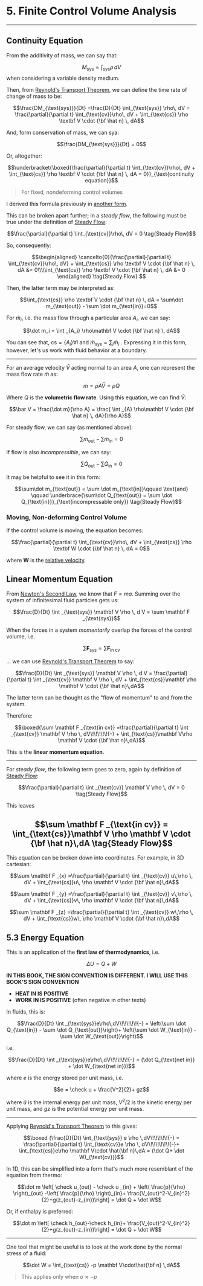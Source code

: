 # 5. Finite Control Volume Analysis


---


## Continuity Equation


From the additivity of mass, we can say that:

$$M_{\text{sys}} = \int_{\text{sys}} \rho \,dV$$
when considering a variable density medium.


Then, from [Reynold's Transport Theorem](4.%20Fluid%20Kinematics.md#Reynold's%20Transport%20Theorem), we can define the time rate of change of mass to be:


$$\frac{DM_{\text{sys}}}{Dt} =\frac{D}{Dt} \int_{\text{sys}} \rho\, dV  = \frac{\partial}{\partial t} \int_{\text{cv}}\rho\, dV + \int_{\text{cs}} \rho \textbf V \cdot {\bf \hat n} \, dA$$

And, form conservation of mass, we can sya:

$$\frac{DM_{\text{sys}}}{Dt} = 0$$

Or, altogether:

$$\underbracket{\boxed{\frac{\partial}{\partial t} \int_{\text{cv}}\rho\, dV + \int_{\text{cs}} \rho \textbf V \cdot {\bf \hat n} \, dA = 0}}_{\text{continuity equation}}$$

> For fixed, nondeforming control volumes

I derived this formula previously in [another form](Cauchy%20Momentum%20Equation.md#^continuity-equation). 

This can be broken apart further; in a *steady flow*, the following must be true under the definition of [Steady Flow](4.%20Fluid%20Kinematics.md#Steady%20Flow):

$$$$
$$\frac{\partial}{\partial t} \int_{\text{cv}}\rho\, dV  = 0  \tag{Steady Flow}$$

So, consequently:

$$\begin{aligned}
\cancelto{0}{\frac{\partial}{\partial t} \int_{\text{cv}}\rho\, dV} + \int_{\text{cs}} \rho \textbf V \cdot {\bf \hat n} \, dA &= 0\\\\\int_{\text{cs}} \rho \textbf V \cdot {\bf \hat n} \, dA &= 0
\end{aligned}
\tag{Steady Flow}
$$



Then, the latter term may be interpreted as:

$$\int_{\text{cs}} \rho \textbf V \cdot {\bf \hat n} \, dA = \sum\dot m_{\text{out}} -  \sum \dot m_{\text{in}}=0$$

For $\dot m_i$, i.e. the mass flow through a particular area $A_i$, we can say:

$$\dot m_i = \int _{A_i} \rho\mathbf V \cdot {\bf \hat n} \, dA$$

You can see that, $\text{cs} = \{A_i\} \forall i$ and  $\dot m_{\text{sys}} = \sum _i \dot m_i$ . Expressing it in this form, however, let's us work with fluid behavior at a boundary.

--- 

For an average velocity $\bar V$ acting normal to an area $A$, one can represent the mass flow rate $\dot m$ as:

$$\dot m = \rho A \bar V = \rho Q$$

Where $Q$ is the **volumetric flow rate**. Using this equation, we can find $\bar V$:

$$\bar V = \frac{\dot m}{\rho A} = \frac{ \int _{A} \rho\mathbf V \cdot {\bf \hat n} \, dA}{\rho A}$$

For steady flow, we can say (as mentioned above):

$$\sum\dot m_{\text{out}} -  \sum \dot m_{\text{in}}=0$$

If flow is also *incompressible*, we can say:

$$\sum\dot Q_{\text{out}} -  \sum \dot Q_{\text{in}}=0$$

It may be helpful to see it in this form:

$$\sum\dot m_{\text{out}} =  \sum \dot m_{\text{in}}\qquad \text{and} \qquad \underbrace{\sum\dot Q_{\text{out}} =  \sum \dot Q_{\text{in}}}_{\text{incompressable only}} \tag{Steady Flow}$$

### Moving, Non-deforming Control Volume

If the control volume is moving, the equation becomes:

$$\frac{\partial}{\partial t} \int_{\text{cv}}\rho\, dV + \int_{\text{cs}} \rho \textbf W \cdot {\bf \hat n} \, dA = 0$$

where $\mathbf W$ is the [relative velocity](7.%20Fluid%20Kinematics.md#^rel-velocity). 

## Linear Momentum Equation

From [Newton's Second Law](Galileo's%20Relativity%20Principle.md#^newtons-second-law), we know that $F=ma$. Summing over the system of infinitesimal fluid particles gets us:

$$\frac{D}{Dt} \int _{\text{sys}} \mathbf V \rho \, d V = \sum \mathbf F _{\text{sys}}$$

When the forces in a system *momentarily* overlap the forces of the control volume, i.e.

$$\sum \mathbf F _{\text{sys}} = \sum \mathbf F _{\text{in cv}}$$

... we can use [Reynold's Transport Theorem](7.%20Fluid%20Kinematics.md#Reynold's%20Transport%20Theorem) to say:

$$\frac{D}{Dt} \int _{\text{sys}} \mathbf V \rho \, d V = \frac{\partial}{\partial t} \int _{\text{cv}} \mathbf V \rho \, dV + \int_{\text{cs}}\mathbf \rho \mathbf V \cdot {\bf \hat n}\,dA$$

The latter term can be thought as the "flow of momentum" to and from the system. 


Therefore:

$$\boxed{\sum \mathbf F _{\text{in cv}} =\frac{\partial}{\partial t} \int _{\text{cv}} \mathbf V \rho \, dV\!\!\!\!\!{-} + \int_{\text{cs}}\mathbf V\rho \mathbf V \cdot {\bf \hat n}\,dA}$$

This is the **linear momentum equation**. 

---

For *steady flow*, the following term goes to zero, again by definition of [Steady Flow](7.%20Fluid%20Kinematics.md#Steady%20Flow):

$$\frac{\partial}{\partial t} \int _{\text{cv}} \mathbf V \rho \, dV = 0 \tag{Steady Flow}$$

This leaves

$$\sum \mathbf F _{\text{in cv}} = \int_{\text{cs}}\mathbf V \rho \mathbf V \cdot {\bf \hat n}\,dA \tag{Steady Flow}$$
---

This equation can be broken down into coordinates. For example, in 3D cartesian:

$$\sum \mathbf F _{x} =\frac{\partial}{\partial t} \int _{\text{cv}} u\,\rho \, dV + \int_{\text{cs}}u\, \rho \mathbf V \cdot {\bf \hat n}\,dA$$

$$\sum \mathbf F _{y} =\frac{\partial}{\partial t} \int _{\text{cv}} v\,\rho \, dV + \int_{\text{cs}}v\, \rho \mathbf V \cdot {\bf \hat n}\,dA$$

$$\sum \mathbf F _{z} =\frac{\partial}{\partial t} \int _{\text{cv}} w\,\rho \, dV + \int_{\text{cs}}w\, \rho \mathbf V \cdot {\bf \hat n}\,dA$$



## 5.3 Energy Equation

This is an application of the **first law of thermodynamics**, i.e.

$$\Delta U = Q+W$$

**IN THIS BOOK, THE SIGN CONVENTION IS DIFFERENT. I WILL USE THIS BOOK'S SIGN CONVENTION**

- **HEAT IN IS POSITIVE**
- **WORK IN IS POSITIVE** (often negative in other texts)

In fluids, this is:

$$\frac{D}{Dt} \int _{\text{sys}}e\rho\,dV\!\!\!\!\!{-} = \left(\sum \dot Q_{\text{in}} - \sum \dot Q_{\text{out}}\right)+ \left(\sum \dot W_{\text{in}} - \sum \dot W_{\text{out}}\right)$$

i.e.

$$\frac{D}{Dt} \int _{\text{sys}}e\rho\,dV\!\!\!\!\!{-} = (\dot Q_{\text{net in}} + \dot W_{\text{net in}})$$

where $e$ is the energy stored per unit mass, i.e.

$$e = \check u + \frac{V^2}{2}+ gz$$

where $\check u$ is the internal energy per unit mass, $V^2/2$ is the kinetic energy per unit mass, and $gz$ is the potential energy per unit mass.


---

Applying [Reynold's Transport Theorem](4.%20Fluid%20Kinematics.md#Reynold's%20Transport%20Theorem) to this gives:

$$\boxed {\frac{D}{Dt} \int_{\text{sys}} e \rho \,dV\!\!\!\!\!{-} = \frac{\partial}{\partial t} \int_{\text{cv}}e \rho \, dV\!\!\!\!\!\!{-}+ \int_{\text{cs}}e\rho \mathbf V\cdot \hat{\bf n}\,dA  = (\dot Q+ \dot W)_{\text{cv}}}$$

In 1D, this can be simplified into a form that's much more resemblant of the equation from thermo:

$$\dot m \left[ \check u_{out} - \check u _{in} + \left( \frac{p}{\rho} \right)_{out} -\left( \frac{p}{\rho} \right)_{in}+ \frac{V_{out}^2-V_{in}^2}{2}+g(z_{out}-z_{in})\right] = \dot Q + \dot W$$


Or, if enthalpy is preferred:

$$\dot m \left[ \check h_{out}-\check h_{in}+ \frac{V_{out}^2-V_{in}^2}{2}+g(z_{out}-z_{in})\right] = \dot Q + \dot W$$

---

One tool that might be useful is to look at the work done by the normal stress of a fluid:

$$\dot W = \int_{\text{cs}} -p \mathbf V\cdot\hat{\bf n} \,dA$$

> This applies only when $\sigma \approx -p$ 

